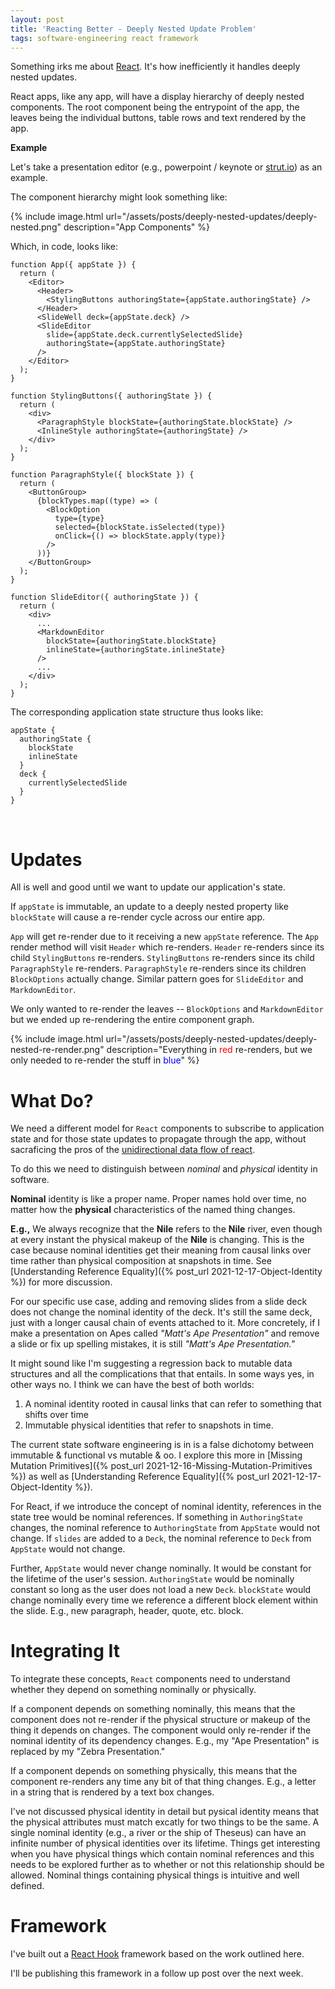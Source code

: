 ```yaml
---
layout: post
title: 'Reacting Better - Deeply Nested Update Problem'
tags: software-engineering react framework
---
```


Something irks me about [React](https://reactjs.org/). It's how inefficiently it handles deeply nested updates.

React apps, like any app, will have a display hierarchy of deeply nested components. The root component being the entrypoint of the app, the leaves being the individual buttons, table rows and text rendered by the app.

**Example**

Let's take a presentation editor (e.g., powerpoint / keynote or [strut.io](https://strut.io)) as an example.

The component hierarchy might look something like:

{% include image.html url="/assets/posts/deeply-nested-updates/deeply-nested.png" description="App Components" %}

Which, in code, looks like:

```tsx
function App({ appState }) {
  return (
    <Editor>
      <Header>
        <StylingButtons authoringState={appState.authoringState} />
      </Header>
      <SlideWell deck={appState.deck} />
      <SlideEditor
        slide={appState.deck.currentlySelectedSlide}
        authoringState={appState.authoringState}
      />
    </Editor>
  );
}

function StylingButtons({ authoringState }) {
  return (
    <div>
      <ParagraphStyle blockState={authoringState.blockState} />
      <InlineStyle authoringState={authoringState} />
    </div>
  );
}

function ParagraphStyle({ blockState }) {
  return (
    <ButtonGroup>
      {blockTypes.map((type) => (
        <BlockOption
          type={type}
          selected={blockState.isSelected(type)}
          onClick={() => blockState.apply(type)}
        />
      ))}
    </ButtonGroup>
  );
}

function SlideEditor({ authoringState }) {
  return (
    <div>
      ...
      <MarkdownEditor
        blockState={authoringState.blockState}
        inlineState={authoringState.inlineState}
      />
      ...
    </div>
  );
}
```

The corresponding application state structure thus looks like:

```
appState {
  authoringState {
    blockState
    inlineState
  }
  deck {
    currentlySelectedSlide
  }
}
```

<br/>

# Updates

All is well and good until we want to update our application's state.

If `appState` is immutable, an update to a deeply nested property like `blockState` will cause a re-render cycle across our entire app.

`App` will get re-render due to it receiving a new `appState` reference. The `App` render method will visit `Header` which re-renders. `Header` re-renders since its child `StylingButtons` re-renders. `StylingButtons` re-renders since its child `ParagraphStyle` re-renders. `ParagraphStyle` re-renders since its children `BlockOptions` actually change. Similar pattern goes for `SlideEditor` and `MarkdownEditor`.

We only wanted to re-render the leaves -- `BlockOptions` and `MarkdownEditor` but we ended up re-rendering the entire component graph.

{% include image.html url="/assets/posts/deeply-nested-updates/deeply-nested-re-render.png" description="Everything in <font color='red'>red</font> re-renders, but we only needed to re-render the stuff in <font color='blue'>blue</font>" %}

# What Do?

We need a different model for `React` components to subscribe to application state and for those state updates to propagate through the app, without sacraficing the pros of the [unidirectional data flow of react](https://reactjs.org/docs/thinking-in-react.html).

To do this we need to distinguish between _nominal_ and _physical_ identity in software.

**Nominal** identity is like a proper name. Proper names hold over time, no matter how the **physical** characteristics of the named thing changes.

**E.g.,** We always recognize that the **Nile** refers to the **Nile** river, even though at every instant the physical makeup of the **Nile** is changing. This is the case because nominal identities get their meaning from causal links over time rather than physical composition at snapshots in time. See [Understanding Reference Equality]({% post_url 2021-12-17-Object-Identity %}) for more discussion.

For our specific use case, adding and removing slides from a slide deck does not change the nominal identity of the deck. It's still the same deck, just with a longer causal chain of events attached to it. More concretely, if I make a presentation on Apes called _"Matt's Ape Presentation"_ and remove a slide or fix up spelling mistakes, it is still _"Matt's Ape Presentation."_

It might sound like I'm suggesting a regression back to mutable data structures and all the complications that that entails. In some ways yes, in other ways no. I think we can have the best of both worlds:

1. A nominal identity rooted in causal links that can refer to something that shifts over time
2. Immutable physical identities that refer to snapshots in time.

The current state software engineering is in is a false dichotomy between immutable & functional vs mutable & oo. I explore this more in [Missing Mutation Primitives]({% post_url 2021-12-16-Missing-Mutation-Primitives %}) as well as [Understanding Reference Equality]({% post_url 2021-12-17-Object-Identity %}).

For React, if we introduce the concept of nominal identity, references in the state tree would be nominal references. If something in `AuthoringState` changes, the nominal reference to `AuthoringState` from `AppState` would not change. If `slides` are added to a `Deck`, the nominal reference to `Deck` from `AppState` would not change.

Further, `AppState` would never change nominally. It would be constant for the lifetime of the user's session. `AuthoringState` would be nominally constant so long as the user does not load a new `Deck`. `blockState` would change nominally every time we reference a different block element within the slide. E.g., new paragraph, header, quote, etc. block.

# Integrating It

To integrate these concepts, `React` components need to understand whether they depend on something nominally or physically.

If a component depends on something nominally, this means that the component does not re-render if the physical structure or makeup of the thing it depends on changes. The component would only re-render if the nominal identity of its dependency changes. E.g., my "Ape Presentation" is replaced by my "Zebra Presentation."

If a component depends on something physically, this means that the component re-renders any time any bit of that thing changes. E.g., a letter in a string that is rendered by a text box changes.

I've not discussed physical identity in detail but pysical identity means that the physical attributes must match excatly for two things to be the same. A single nominal identity (e.g., a river or the ship of Theseus) can have an infinite number of physical identities over its lifetime. Things get interesting when you have physical things which contain nominal references and this needs to be explored further as to whether or not this relationship should be allowed. Nominal things containing physical things is intuitive and well defined.

# Framework

I've built out a [React Hook](https://reactjs.org/docs/hooks-intro.html) framework based on the work outlined here.

I'll be publishing this framework in a follow up post over the next week.

<!-- TODO next post -->
